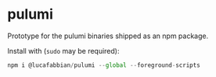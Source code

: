 # pulumi
Prototype for the pulumi binaries shipped as an npm package.


Install with (`sudo` may be required):
```javascript
npm i @lucafabbian/pulumi --global --foreground-scripts
```